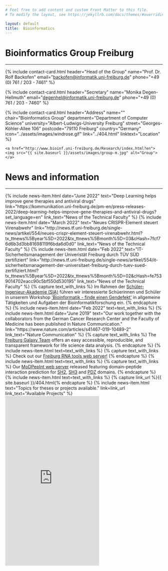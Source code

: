 ```yaml
---
# Feel free to add content and custom Front Matter to this file.
# To modify the layout, see https://jekyllrb.com/docs/themes/#overriding-theme-defaults

layout: default
title:  Bioinformatics
---
```


# Bioinformatics Group Freiburg

<hr>
<div class="row mt-5">
  <div class="col-lg-6 d-flex flex-column align-items-center">

  {% include contact-card.html
              header="Head of the Group"
              name="Prof. Dr. Rolf Backofen"
              email="backofen@informatik.uni-freiburg.de"
              phone="+49 (0) 761 / 203 - 7461"
  %}

  {% include contact-card.html
              header="Secretary"
              name="Monika Degen-Hellmuth"
              email="degenhel@informatik.uni-freiburg.de"
              phone="+49 (0) 761 / 203 - 7460"
  %}

  {% include contact-card.html
              header="Address"
              name=""
              chair="Bioinformatics Group"
              department="Department of Computer Science"
              university="Albert-Ludwigs-University Freiburg"
              street="Georges-Köhler-Allee 106"
              postcode="79110 Freiburg"
              country="Germany"
              icon="../assets/images/windrose.gif"
              link="../404.html"
              linktext="Location"
  %}
  </div>
  <div class="col-lg-6">

    <a href="http://www.bioinf.uni-freiburg.de/Research/index.html?en"><img src="{{ site.baseurl }}/assets/images/group-m.jpg" alt="Group"> </a>

  </div>
</div>


# News and information

<hr>
<div class="row mt-5">
    <div class="col-lg-9">
      {% include news-item.html
            date="June 2022"
            text="Deep Learning helps improve gene therapies and antiviral drugs"
            link="https://kommunikation.uni-freiburg.de/pm-en/press-releases-2022/deep-learning-helps-improve-gene-therapies-and-antiviral-drugs?set_language=en"
            link_text="News of the Technical Faculty"
      %}
      <!--- -->
      {% include news-item.html
            date="March 2022"
            text="Neues CRISPR-Element steuert Virenabwehr"
            link="http://news.tf.uni-freiburg.de/single-news/artikel/554/neues-crispr-element-steuert-virenabwehr.html?tx_ttnews%5Byear%5D=2022&tx_ttnews%5Bmonth%5D=03&cHash=7fcf76d6b3d3bb81698119f6bda6d0d0"
            link_text="News of the Technical Faculty"
      %}
      <!--- -->
      {% include news-item.html
            date="Feb 2022"
            text="IT-Sicherheitsmanagement der Univeristät Freiburg durch TÜV SÜD zertifiziert"
            link="http://news.tf.uni-freiburg.de/single-news/artikel/554/it-sicherheitsmanagement-der-universitaet-freiburg-durch-tuev-sued-zertifiziert.html?tx_ttnews%5Byear%5D=2022&tx_ttnews%5Bmonth%5D=02&cHash=fe7539014702eacc90c5bf550d530195"
            link_text="News of the Technical Faculty"
      %}
      <!--- -->
      {% capture text_with_links %}
          Im Rahmen der <a href="https://www.tf.uni-freiburg.de/studium/studieninteressierte/schueler/schueler#Sch_ler-Ingenieur-Akademie__SIA_" class="news-link">Schüler-Ingenieur-Akademie (SIA)</a> führen wir interessierte Schüerinnen und Schüler in unserem Workshop <a href="http://www.bioinf.uni-freiburg.de/Lehre/Courses/2012_WS/Workshop/" class="news-link">'Bioinformatik - finde einen Gendefekt'</a> in allgemeine Tätigkeiten und Aufgaben der Bioinformatikforschung ein.
      {% endcapture %}
      {% include news-item.html
            date="Feb 2022"
            text=text_with_links
      %}
      <!--- -->
      {% include news-item.html
            date="June 2019"
            text="Our work together with the collaborators from the German Cancer Research Center and the Faculty of Medicine has been published in Nature Communication."
            link="https://www.nature.com/articles/s41467-019-10489-2"
            link_text="Nature Communication"
      %}
      <!--- -->
      {% capture text_with_links %}
          The <a href="https://usegalaxy-eu.github.io/freiburg/" class="news-link">Freiburg Galaxy Team</a> offers an easy accessible, reproducible, and transparent framework for life science data analysis.
      {% endcapture %}
      {% include news-item.html
            text=text_with_links
      %}
      <!--- -->
      {% capture text_with_links %}
          Check out our <a href="http://rna.informatik.uni-freiburg.de/" class="news-link">Freiburg RNA tools web server!</a>
      {% endcapture %}
      {% include news-item.html
            text=text_with_links
      %}
      <!--- -->
      {% capture text_with_links %}
          Our <a href="http://modpepint.informatik.uni-freiburg.de/" class="news-link">MoDPepInt web server</a> released featuring domain-peptide interaction prediction for <a href="http://modpepint.informatik.uni-freiburg.de/SH2PepInt/" class="news-link">SH2</a>, <a href="http://modpepint.informatik.uni-freiburg.de/SH3PepInt/" class="news-link">SH3</a> and <a href="http://modpepint.informatik.uni-freiburg.de/PDZPepInt/" class="news-link">PDZ</a> domains.
      {% endcapture %}
      {% include news-item.html
            text=text_with_links
      %}
      <!--- -->
      {% capture link_url %}{{ site.baseurl }}/404.html{% endcapture %}
      {% include news-item.html
            text="Topics for theses or projects available."
            link=link_url
            link_text="Available Projects"
      %}
    </div>
    <div class="col-lg-3 galaxy-iframe">
      <iframe src="https://usegalaxy-eu.github.io/widgets/news.html" style="border: 0px; background: #f2f3f2; height: 540px;"></iframe>
    </div>
</div>